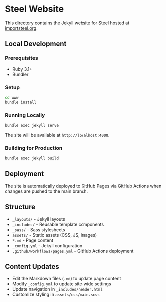 # Steel Website

This directory contains the Jekyll website for Steel hosted at [importsteel.org](https://importsteel.org).

## Local Development

### Prerequisites

- Ruby 3.1+
- Bundler

### Setup

```bash
cd www
bundle install
```

### Running Locally

```bash
bundle exec jekyll serve
```

The site will be available at `http://localhost:4000`.

### Building for Production

```bash
bundle exec jekyll build
```

## Deployment

The site is automatically deployed to GitHub Pages via GitHub Actions when changes are pushed to the main branch.

## Structure

- `_layouts/` - Jekyll layouts
- `_includes/` - Reusable template components  
- `_sass/` - Sass stylesheets
- `assets/` - Static assets (CSS, JS, images)
- `*.md` - Page content
- `_config.yml` - Jekyll configuration
- `.github/workflows/pages.yml` - GitHub Actions deployment

## Content Updates

- Edit the Markdown files (`.md`) to update page content
- Modify `_config.yml` to update site-wide settings
- Update navigation in `_includes/header.html`
- Customize styling in `assets/css/main.scss`